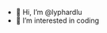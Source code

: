 - 👋 Hi, I’m @lyphardlu
- 👀 I’m interested in coding

<!---
lyphardlu/lyphardlu is a ✨ special ✨ repository because its `README.md` (this file) appears on your GitHub profile.
You can click the Preview link to take a look at your changes.
--->
